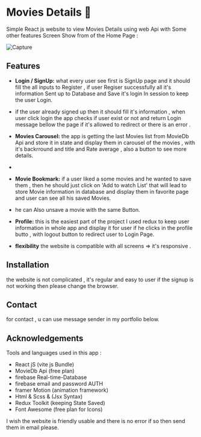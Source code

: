 # Movies Details :movie_camera:

Simple React js website to view Movies Details using web Api with Some other features
Screen Show from of the Home Page : 

![Capture](https://user-images.githubusercontent.com/130691762/236085656-db2b674b-9efe-418d-a12d-74bdb0971c6a.PNG)


## Features

- **Login / SignUp:**  what every user see first is SignUp page and it should fill the all inputs to Register  , if user Regiser successfully all it's information Sent up to Database and Save it's login In session to keep the user Login.
- if the user already signed up then it should fill it's information , when user click login the app checks if user exist or not and return Login message bellow the page if it's allowed to redirect or there is an error .



- **Movies Carousel:** the app is getting the last Movies list from MovieDb Api and store it in state and display them in carousel of the movies , with it's backrround and title and Rate average , also a button to see more details.
- 
- **Movie Bookmark:** if a user liked a some movies and he wanted to save them  , then he should just click on 'Add to watch List' that will lead to store Movie information in database and display them in favorite page and user can see all his saved Movies.
- he can Also unsave a movie with the same Button.

- **Profile:** this is the easiest part of the project I used redux to keep user information in whole app and display it for user if he clicks in the profile butto , with logout button to redirect user to Login Page.

- **flexibility** the website is compatible with all screens => it's responsive .

## Installation

the website is not complicated , it's regular and easy to user if the signup is not working then please change the browser.

## Contact

for contact , u can use message sender in my portfolio below.

## Acknowledgements

Tools and languages used in this app : 

- React jS (vite js Bundle)
- MovieDb Api (free plan)
- firebase Real-time-Database
- firebase email and password AUTH
- framer Motion (animation framework)
- Html & Scss & (Jsx Syntax)
- Redux Toolkit (keeping State Saved)
- Font Awesome (free plan for Icons)

I wish the website is friendly usable and there is no error if so then send them in email please.

